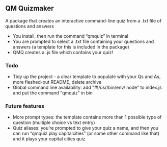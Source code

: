 ## QM Quizmaker

A package that creates an interactive command-line quiz from a .txt file of questions and answers

- You install, then run the command “qmquiz” in terminal
- You are prompted to select a .txt file containing your questions and answers (a template for this is included in the package)
- QMQ creates a .js file which contains your quiz!

### Todo
- Tidy up the project - a clear template to populate with your Qs and As, more fleshed-out README, delete archive
- Global command line availability: add "#!/usr/bin/env/ node" to index.js and put the command "qmquiz" in bin

### Future features
- More prompt types: the template contains more than 1 possible type of question (multiple choice vs text entry)
- Quiz aliases: you’re prompted to give your quiz a name, and then you can run “qmquiz play capitalcities” (or some other command like that) and it plays your capital cities quiz
